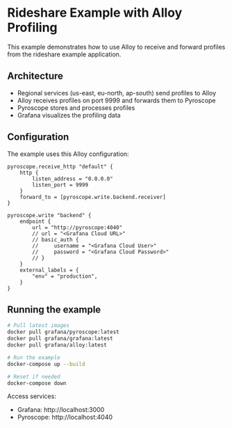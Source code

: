 # Rideshare Example with Alloy Profiling

This example demonstrates how to use Alloy to receive and forward profiles from the rideshare example application.

## Architecture

- Regional services (us-east, eu-north, ap-south) send profiles to Alloy
- Alloy receives profiles on port 9999 and forwards them to Pyroscope
- Pyroscope stores and processes profiles
- Grafana visualizes the profiling data

## Configuration

The example uses this Alloy configuration:
```alloy
pyroscope.receive_http "default" {
    http {
        listen_address = "0.0.0.0"
        listen_port = 9999
    }
    forward_to = [pyroscope.write.backend.receiver]
}

pyroscope.write "backend" {
    endpoint {
        url = "http://pyroscope:4040"
        // url = "<Grafana Cloud URL>"
        // basic_auth {
        //     username = "<Grafana Cloud User>"
        //     password = "<Grafana Cloud Password>"
        // }
    }
    external_labels = {
        "env" = "production",
    }
}
```

## Running the example
```bash
# Pull latest images
docker pull grafana/pyroscope:latest
docker pull grafana/grafana:latest
docker pull grafana/alloy:latest

# Run the example
docker-compose up --build

# Reset if needed
docker-compose down
```
Access services:

- Grafana: http://localhost:3000
- Pyroscope: http://localhost:4040
